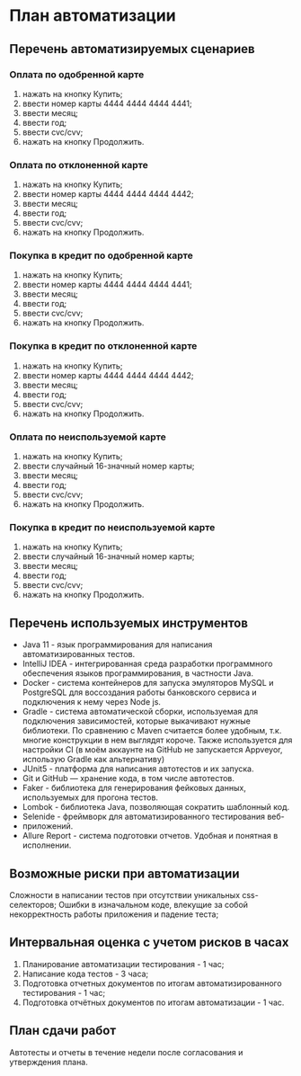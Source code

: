 # План автоматизации


## Перечень автоматизируемых сценариев

### Оплата по одобренной карте
1. нажать на кнопку Купить;
2. ввести номер карты 4444 4444 4444 4441;
3. ввести месяц;
4. ввести год;
5. ввести cvc/cvv;
6. нажать на кнопку Продолжить.

### Оплата по отклоненной карте
1. нажать на кнопку Купить;
2. ввести номер карты 4444 4444 4444 4442;
3. ввести месяц;
4. ввести год;
5. ввести cvc/cvv;
6. нажать на кнопку Продолжить.

### Покупка в кредит по одобренной карте
1. нажать на кнопку Купить;
2. ввести номер карты 4444 4444 4444 4441;
3. ввести месяц;
4. ввести год;
5. ввести cvc/cvv;
6. нажать на кнопку Продолжить.

### Покупка в кредит по отклоненной карте
1. нажать на кнопку Купить;
2. ввести номер карты 4444 4444 4444 4442;
3. ввести месяц;
4. ввести год;
5. ввести cvc/cvv;
6. нажать на кнопку Продолжить.

### Оплата по неиспользуемой карте
1. нажать на кнопку Купить;
2. ввести случайный 16-значный номер карты;
3. ввести месяц;
4. ввести год;
5. ввести cvc/cvv;
6. нажать на кнопку Продолжить.

### Покупка в кредит по неиспользуемой карте
1. нажать на кнопку Купить;
2. ввести случайный 16-значный номер карты;
3. ввести месяц;
4. ввести год;
5. ввести cvc/cvv;
6. нажать на кнопку Продолжить.


## Перечень используемых инструментов

* Java 11 - язык программирования для написания автоматизированных тестов.
* IntelliJ IDEA - интегрированная среда разработки программного обеспечения языков программирования, в частности Java.
* Docker - система контейнеров для запуска эмуляторов MySQL и PostgreSQL для воссоздания работы банковского сервиса и подключения к нему через Node js.
* Gradle - система автоматической сборки, используемая для подключения зависимостей, которые выкачивают нужные библиотеки. По сравнению с Maven считается более удобным, т.к. многие конструкции в нем выглядят короче. Также используется для настройки CI (в моём аккаунте на GitHub не запускается Appveyor, использую Gradle как альтернативу)
* JUnit5 - платформа для написания автотестов и их запуска.
* Git и GitHub — хранение кода, в том числе автотестов.
* Faker - библиотека для генерирования фейковых данных, используемых для прогона тестов.
* Lombok - библиотека Java, позволяющая сократить шаблонный код.
* Selenide - фреймворк для автоматизированного тестирования веб-
* приложений.
* Allure Report - система подготовки отчетов. Удобная и понятная в исполнении.


## Возможные риски при автоматизации

Сложности в написании тестов при отсутствии уникальных css-селекторов;
Ошибки в изначальном коде, влекущие за собой некорректность работы приложения и падение теста;


## Интервальная оценка с учетом рисков в часах

1. Планирование автоматизации тестирования - 1 час;
2. Написание кода тестов - 3 часа;
3. Подготовка отчетных документов по итогам автоматизированного тестирования - 1 час;
4. Подготовка отчётных документов по итогам автоматизации - 1 час.


## План сдачи работ

Автотесты и отчеты в течение недели после согласования и утверждения плана. 
